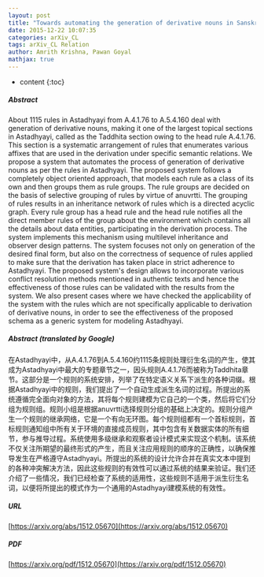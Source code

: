 ```yaml
---
layout: post
title: "Towards automating the generation of derivative nouns in Sanskrit by simulating Panini"
date: 2015-12-22 10:07:35
categories: arXiv_CL
tags: arXiv_CL Relation
author: Amrith Krishna, Pawan Goyal
mathjax: true
---
```


* content
{:toc}

##### Abstract
About 1115 rules in Astadhyayi from A.4.1.76 to A.5.4.160 deal with generation of derivative nouns, making it one of the largest topical sections in Astadhyayi, called as the Taddhita section owing to the head rule A.4.1.76. This section is a systematic arrangement of rules that enumerates various affixes that are used in the derivation under specific semantic relations. We propose a system that automates the process of generation of derivative nouns as per the rules in Astadhyayi. The proposed system follows a completely object oriented approach, that models each rule as a class of its own and then groups them as rule groups. The rule groups are decided on the basis of selective grouping of rules by virtue of anuvrtti. The grouping of rules results in an inheritance network of rules which is a directed acyclic graph. Every rule group has a head rule and the head rule notifies all the direct member rules of the group about the environment which contains all the details about data entities, participating in the derivation process. The system implements this mechanism using multilevel inheritance and observer design patterns. The system focuses not only on generation of the desired final form, but also on the correctness of sequence of rules applied to make sure that the derivation has taken place in strict adherence to Astadhyayi. The proposed system's design allows to incorporate various conflict resolution methods mentioned in authentic texts and hence the effectiveness of those rules can be validated with the results from the system. We also present cases where we have checked the applicability of the system with the rules which are not specifically applicable to derivation of derivative nouns, in order to see the effectiveness of the proposed schema as a generic system for modeling Astadhyayi.

##### Abstract (translated by Google)
在Astadhyayi中，从A.4.1.76到A.5.4.160约1115条规则处理衍生名词的产生，使其成为Astadhyayi中最大的专题章节之一，因头规则A.4.1.76而被称为Taddhita章节。这部分是一个规则的系统安排，列举了在特定语义关系下派生的各种词缀。根据Astadhyayi中的规则，我们提出了一个自动生成派生名词的过程。所提出的系统遵循完全面向对象的方法，其将每个规则建模为它自己的一个类，然后将它们分组为规则组。规则小组是根据anuvrtti选择规则分组的基础上决定的。规则分组产生一个规则的继承网络，它是一个有向无环图。每个规则组都有一个首标规则，首标规​​则通知组中所有关于环境的直接成员规则，其中包含有关数据实体的所有细节，参与推导过程。系统使用多级继承和观察者设计模式来实现这个机制。该系统不仅关注所期望的最终形式的产生，而且关注应用规则的顺序的正确性，以确保推导发生在严格遵守Astadhyayi。所提出的系统的设计允许合并在真实文本中提到的各种冲突解决方法，因此这些规则的有效性可以通过系统的结果来验证。我们还介绍了一些情况，我们已经检查了系统的适用性，这些规则不适用于派生衍生名词，以便将所提出的模式作为一个通用的Astadhyayi建模系统的有效性。

##### URL
[https://arxiv.org/abs/1512.05670](https://arxiv.org/abs/1512.05670)

##### PDF
[https://arxiv.org/pdf/1512.05670](https://arxiv.org/pdf/1512.05670)

